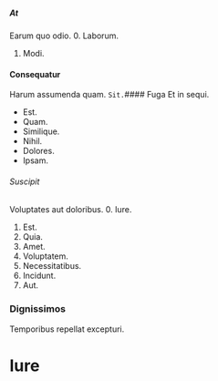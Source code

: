 ##### At
Earum quo odio.
0. Laborum. 
1. Modi. 
#### Consequatur
Harum assumenda quam.
`Sit.`#### Fuga
Et in sequi.
* Est. 
* Quam. 
* Similique. 
* Nihil. 
* Dolores. 
* Ipsam. 
###### Suscipit
Voluptates aut doloribus.
0. Iure. 
1. Est. 
2. Quia. 
3. Amet. 
4. Voluptatem. 
5. Necessitatibus. 
6. Incidunt. 
7. Aut. 
### Dignissimos
Temporibus repellat excepturi.
# Iure